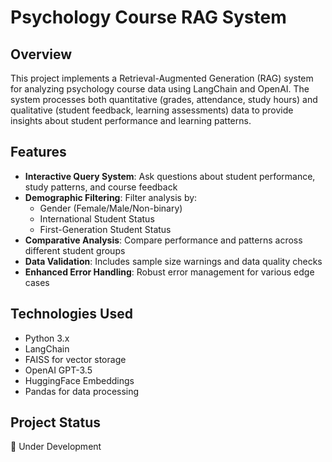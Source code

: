 # Psychology Course RAG System

## Overview
This project implements a Retrieval-Augmented Generation (RAG) system for analyzing psychology course data using LangChain and OpenAI. The system processes both quantitative (grades, attendance, study hours) and qualitative (student feedback, learning assessments) data to provide insights about student performance and learning patterns.

## Features
- **Interactive Query System**: Ask questions about student performance, study patterns, and course feedback
- **Demographic Filtering**: Filter analysis by:
  - Gender (Female/Male/Non-binary)
  - International Student Status
  - First-Generation Student Status
- **Comparative Analysis**: Compare performance and patterns across different student groups
- **Data Validation**: Includes sample size warnings and data quality checks
- **Enhanced Error Handling**: Robust error management for various edge cases

## Technologies Used
- Python 3.x
- LangChain
- FAISS for vector storage
- OpenAI GPT-3.5
- HuggingFace Embeddings
- Pandas for data processing

## Project Status
🚧 Under Development